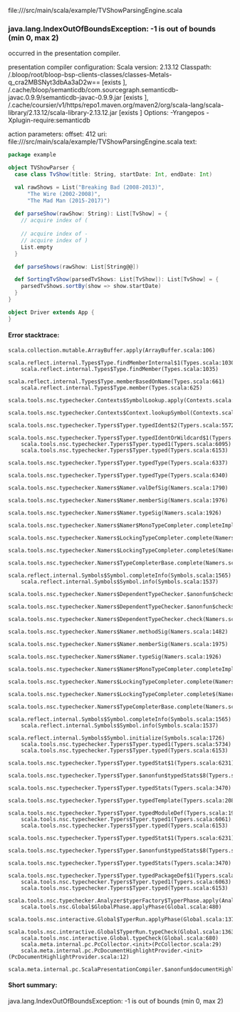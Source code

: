 file://<WORKSPACE>/src/main/scala/example/TVShowParsingEngine.scala
### java.lang.IndexOutOfBoundsException: -1 is out of bounds (min 0, max 2)

occurred in the presentation compiler.

presentation compiler configuration:
Scala version: 2.13.12
Classpath:
<WORKSPACE>/.bloop/root/bloop-bsp-clients-classes/classes-Metals-q_cra2MBSNyt3dbAa3aD2w== [exists ], <HOME>/.cache/bloop/semanticdb/com.sourcegraph.semanticdb-javac.0.9.9/semanticdb-javac-0.9.9.jar [exists ], <HOME>/.cache/coursier/v1/https/repo1.maven.org/maven2/org/scala-lang/scala-library/2.13.12/scala-library-2.13.12.jar [exists ]
Options:
-Yrangepos -Xplugin-require:semanticdb


action parameters:
offset: 412
uri: file://<WORKSPACE>/src/main/scala/example/TVShowParsingEngine.scala
text:
```scala
package example

object TVShowParser {
  case class TvShow(title: String, startDate: Int, endDate: Int)

  val rawShows = List("Breaking Bad (2008-2013)",
      "The Wire (2002-2008)",
      "The Mad Man (2015-2017)")
  
  def parseShow(rawShow: String): List[TvShow] = {
    // acquire index of (
    
    // acquire index of -
    // acquire index of )
    List.empty
  }

  def parseShows(rawShow: List[String@@])

  def SortingTvShow(parsedTvShows: List[TvShow]): List[TvShow] = {
    parsedTvShows.sortBy(show => show.startDate)
  }
}

object Driver extends App {
}
```



#### Error stacktrace:

```
scala.collection.mutable.ArrayBuffer.apply(ArrayBuffer.scala:106)
	scala.reflect.internal.Types$Type.findMemberInternal$1(Types.scala:1030)
	scala.reflect.internal.Types$Type.findMember(Types.scala:1035)
	scala.reflect.internal.Types$Type.memberBasedOnName(Types.scala:661)
	scala.reflect.internal.Types$Type.member(Types.scala:625)
	scala.tools.nsc.typechecker.Contexts$SymbolLookup.apply(Contexts.scala:1435)
	scala.tools.nsc.typechecker.Contexts$Context.lookupSymbol(Contexts.scala:1286)
	scala.tools.nsc.typechecker.Typers$Typer.typedIdent$2(Typers.scala:5572)
	scala.tools.nsc.typechecker.Typers$Typer.typedIdentOrWildcard$1(Typers.scala:5631)
	scala.tools.nsc.typechecker.Typers$Typer.typed1(Typers.scala:6095)
	scala.tools.nsc.typechecker.Typers$Typer.typed(Typers.scala:6153)
	scala.tools.nsc.typechecker.Typers$Typer.typedType(Typers.scala:6337)
	scala.tools.nsc.typechecker.Typers$Typer.typedType(Typers.scala:6340)
	scala.tools.nsc.typechecker.Namers$Namer.valDefSig(Namers.scala:1790)
	scala.tools.nsc.typechecker.Namers$Namer.memberSig(Namers.scala:1976)
	scala.tools.nsc.typechecker.Namers$Namer.typeSig(Namers.scala:1926)
	scala.tools.nsc.typechecker.Namers$Namer$MonoTypeCompleter.completeImpl(Namers.scala:874)
	scala.tools.nsc.typechecker.Namers$LockingTypeCompleter.complete(Namers.scala:2123)
	scala.tools.nsc.typechecker.Namers$LockingTypeCompleter.complete$(Namers.scala:2121)
	scala.tools.nsc.typechecker.Namers$TypeCompleterBase.complete(Namers.scala:2116)
	scala.reflect.internal.Symbols$Symbol.completeInfo(Symbols.scala:1565)
	scala.reflect.internal.Symbols$Symbol.info(Symbols.scala:1537)
	scala.tools.nsc.typechecker.Namers$DependentTypeChecker.$anonfun$check$2(Namers.scala:2201)
	scala.tools.nsc.typechecker.Namers$DependentTypeChecker.$anonfun$check$1(Namers.scala:2200)
	scala.tools.nsc.typechecker.Namers$DependentTypeChecker.check(Namers.scala:2199)
	scala.tools.nsc.typechecker.Namers$Namer.methodSig(Namers.scala:1482)
	scala.tools.nsc.typechecker.Namers$Namer.memberSig(Namers.scala:1975)
	scala.tools.nsc.typechecker.Namers$Namer.typeSig(Namers.scala:1926)
	scala.tools.nsc.typechecker.Namers$Namer$MonoTypeCompleter.completeImpl(Namers.scala:874)
	scala.tools.nsc.typechecker.Namers$LockingTypeCompleter.complete(Namers.scala:2123)
	scala.tools.nsc.typechecker.Namers$LockingTypeCompleter.complete$(Namers.scala:2121)
	scala.tools.nsc.typechecker.Namers$TypeCompleterBase.complete(Namers.scala:2116)
	scala.reflect.internal.Symbols$Symbol.completeInfo(Symbols.scala:1565)
	scala.reflect.internal.Symbols$Symbol.info(Symbols.scala:1537)
	scala.reflect.internal.Symbols$Symbol.initialize(Symbols.scala:1726)
	scala.tools.nsc.typechecker.Typers$Typer.typed1(Typers.scala:5734)
	scala.tools.nsc.typechecker.Typers$Typer.typed(Typers.scala:6153)
	scala.tools.nsc.typechecker.Typers$Typer.typedStat$1(Typers.scala:6231)
	scala.tools.nsc.typechecker.Typers$Typer.$anonfun$typedStats$8(Typers.scala:3470)
	scala.tools.nsc.typechecker.Typers$Typer.typedStats(Typers.scala:3470)
	scala.tools.nsc.typechecker.Typers$Typer.typedTemplate(Typers.scala:2089)
	scala.tools.nsc.typechecker.Typers$Typer.typedModuleDef(Typers.scala:1965)
	scala.tools.nsc.typechecker.Typers$Typer.typed1(Typers.scala:6061)
	scala.tools.nsc.typechecker.Typers$Typer.typed(Typers.scala:6153)
	scala.tools.nsc.typechecker.Typers$Typer.typedStat$1(Typers.scala:6231)
	scala.tools.nsc.typechecker.Typers$Typer.$anonfun$typedStats$8(Typers.scala:3470)
	scala.tools.nsc.typechecker.Typers$Typer.typedStats(Typers.scala:3470)
	scala.tools.nsc.typechecker.Typers$Typer.typedPackageDef$1(Typers.scala:5743)
	scala.tools.nsc.typechecker.Typers$Typer.typed1(Typers.scala:6063)
	scala.tools.nsc.typechecker.Typers$Typer.typed(Typers.scala:6153)
	scala.tools.nsc.typechecker.Analyzer$typerFactory$TyperPhase.apply(Analyzer.scala:124)
	scala.tools.nsc.Global$GlobalPhase.applyPhase(Global.scala:480)
	scala.tools.nsc.interactive.Global$TyperRun.applyPhase(Global.scala:1370)
	scala.tools.nsc.interactive.Global$TyperRun.typeCheck(Global.scala:1363)
	scala.tools.nsc.interactive.Global.typeCheck(Global.scala:680)
	scala.meta.internal.pc.PcCollector.<init>(PcCollector.scala:29)
	scala.meta.internal.pc.PcDocumentHighlightProvider.<init>(PcDocumentHighlightProvider.scala:12)
	scala.meta.internal.pc.ScalaPresentationCompiler.$anonfun$documentHighlight$1(ScalaPresentationCompiler.scala:384)
```
#### Short summary: 

java.lang.IndexOutOfBoundsException: -1 is out of bounds (min 0, max 2)